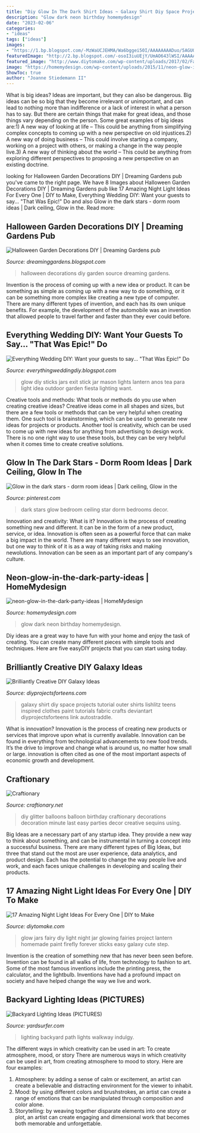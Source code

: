 ```yaml
---
title: "Diy Glow In The Dark Shirt Ideas ~ Galaxy Shirt Diy Space Projects Tutorial Outer Shirts Lishlitz Teens Inspired Clothes Paint Tutorials Fabric Crafts Deviantart Diyprojectsforteens Link Autostraddle"
description: "Glow dark neon birthday homemydesign"
date: "2023-02-06"
categories:
- "ideas"
tags: ["ideas"]
images:
- "https://1.bp.blogspot.com/-MzWaUCJEHMA/Wa6bggei50I/AAAAAAAADuo/5AGUQruMu281AWVuJUMXQyRDiGpIuc4NACLcBGAs/s1600/Simple%2BFall%2BDecorating%2BIdea.jpg"
featuredImage: "http://2.bp.blogspot.com/-osoI3iuUEjY/UmAO643lWSI/AAAAAAAAC8I/M2xpfqXFKAA/s1600/www.pinterest.com.jpg"
featured_image: "http://www.diytomake.com/wp-content/uploads/2017/02/Fairy-Glow-Jars-Night-Light.jpg"
image: "https://homemydesign.com/wp-content/uploads/2015/11/neon-glow-in-the-dark-party-ideas.jpg"
ShowToc: true
author: "Joanne Stiedemann II"
---
```



What is big ideas?
Ideas are important, but they can also be dangerous. Big ideas can be so big that they become irrelevant or unimportant, and can lead to nothing more than indifference or a lack of interest in what a person has to say. But there are certain things that make for great ideas, and those things vary depending on the person. Some great examples of big ideas are:1) A new way of looking at life – This could be anything from simplifying complex concepts to coming up with a new perspective on old injustices.2) A new way of doing business – This could involve starting a company, working on a project with others, or making a change in the way people live.3) A new way of thinking about the world – This could be anything from exploring different perspectives to proposing a new perspective on an existing doctrine.

	

		
looking for Halloween Garden Decorations DIY | Dreaming Gardens pub you've came to the right page. We have 8 Images about Halloween Garden Decorations DIY | Dreaming Gardens pub like 17 Amazing Night Light Ideas For Every One | DIY to Make, Everything Wedding DIY: Want your guests to say... &quot;That Was Epic!&quot; Do and also Glow in the dark stars - dorm room ideas | Dark ceiling, Glow in the. Read more:
		
    
## Halloween Garden Decorations DIY | Dreaming Gardens Pub

<img loading=lazy src="https://1.bp.blogspot.com/-MzWaUCJEHMA/Wa6bggei50I/AAAAAAAADuo/5AGUQruMu281AWVuJUMXQyRDiGpIuc4NACLcBGAs/s1600/Simple%2BFall%2BDecorating%2BIdea.jpg" onerror="this.onerror=null;this.src='https://tse1.mm.bing.net/th?id=OIP.zOevOuke3rGtAtbQQbfx8gHaLH&amp;pid=15.1';" alt="Halloween Garden Decorations DIY | Dreaming Gardens pub">

_Source: dreaminggardens.blogspot.com_

>halloween decorations diy garden source dreaming gardens. 

	

Invention is the process of coming up with a new idea or product. It can be something as simple as coming up with a new way to do something, or it can be something more complex like creating a new type of computer. There are many different types of invention, and each has its own unique benefits. For example, the development of the automobile was an invention that allowed people to travel farther and faster than they ever could before.

    
## Everything Wedding DIY: Want Your Guests To Say... &quot;That Was Epic!&quot; Do

<img loading=lazy src="http://2.bp.blogspot.com/-osoI3iuUEjY/UmAO643lWSI/AAAAAAAAC8I/M2xpfqXFKAA/s1600/www.pinterest.com.jpg" onerror="this.onerror=null;this.src='https://tse2.mm.bing.net/th?id=OIP.ZkcXz0tUYN4WuNfA71-D1QHaHa&amp;pid=15.1';" alt="Everything Wedding DIY: Want your guests to say... &quot;That Was Epic!&quot; Do">

_Source: everythingweddingdiy.blogspot.com_

>glow diy sticks jars exit stick jar mason lights lantern anos tea para light idea outdoor garden fiesta lighting want. 

	

Creative tools and methods: What tools or methods do you use when creating creative ideas?
Creative ideas come in all shapes and sizes, but there are a few tools or methods that can be very helpful when creating them. One such tool is brainstorming, which can be used to generate new ideas for projects or products. Another tool is creativity, which can be used to come up with new ideas for anything from advertising to design work. There is no one right way to use these tools, but they can be very helpful when it comes time to create creative solutions.

    
## Glow In The Dark Stars - Dorm Room Ideas | Dark Ceiling, Glow In The

<img loading=lazy src="https://i.pinimg.com/736x/3a/1b/89/3a1b898098df24d399c22909cedc7136.jpg" onerror="this.onerror=null;this.src='https://tse3.mm.bing.net/th?id=OIP.E_tLm-3x4DppUf6tT18dsAHaGM&amp;pid=15.1';" alt="Glow in the dark stars - dorm room ideas | Dark ceiling, Glow in the">

_Source: pinterest.com_

>dark stars glow bedroom ceiling star dorm bedrooms decor. 

	

Innovation and creativity: What is it?
Innovation is the process of creating something new and different. It can be in the form of a new product, service, or idea. Innovation is often seen as a powerful force that can make a big impact in the world. There are many different ways to see innovation, but one way to think of it is as a way of taking risks and making newolutions. Innovation can be seen as an important part of any company's culture.

    
## Neon-glow-in-the-dark-party-ideas | HomeMydesign

<img loading=lazy src="https://homemydesign.com/wp-content/uploads/2015/11/neon-glow-in-the-dark-party-ideas.jpg" onerror="this.onerror=null;this.src='https://tse3.mm.bing.net/th?id=OIP.qBEUJTas9tEi29L8M3oPAQHaMa&amp;pid=15.1';" alt="neon-glow-in-the-dark-party-ideas | HomeMydesign">

_Source: homemydesign.com_

>glow dark neon birthday homemydesign. 

	

Diy ideas are a great way to have fun with your home and enjoy the task of creating. You can create many different pieces with simple tools and techniques. Here are five easyDIY projects that you can start using today.

    
## Brilliantly Creative DIY Galaxy Ideas

<img loading=lazy src="http://diyprojectsforteens.com/wp-content/uploads/2016/07/galaxy-t-shirt.jpg" onerror="this.onerror=null;this.src='https://tse3.mm.bing.net/th?id=OIP.WkPTFGgfOxycY-y-VGMZJQHaKH&amp;pid=15.1';" alt="Brilliantly Creative DIY Galaxy Ideas">

_Source: diyprojectsforteens.com_

>galaxy shirt diy space projects tutorial outer shirts lishlitz teens inspired clothes paint tutorials fabric crafts deviantart diyprojectsforteens link autostraddle. 

	

What is innovation?
Innovation is the process of creating new products or services that improve upon what is currently available. Innovation can be found in everything from technological advancements to new food trends. It’s the drive to improve and change what is around us, no matter how small or large. innovation is often cited as one of the most important aspects of economic growth and development.

    
## Craftionary

<img loading=lazy src="https://www.craftionary.net/wp-content/uploads/2016/01/diy-glitter-balloons-628x1024.jpg" onerror="this.onerror=null;this.src='https://tse1.mm.bing.net/th?id=OIP.VdRjYn5FDxccckUtHsKxngHaME&amp;pid=15.1';" alt="Craftionary">

_Source: craftionary.net_

>diy glitter balloons balloon birthday craftionary decorations decoration minute last easy parties decor creative sequins using. 

	

Big Ideas are a necessary part of any startup idea. They provide a new way to think about something, and can be instrumental in turning a concept into a successful business. There are many different types of Big Ideas, but three that stand out the most are user experience, data analytics, and product design. Each has the potential to change the way people live and work, and each faces unique challenges in developing and scaling their products.

    
## 17 Amazing Night Light Ideas For Every One | DIY To Make

<img loading=lazy src="http://www.diytomake.com/wp-content/uploads/2017/02/Fairy-Glow-Jars-Night-Light.jpg" onerror="this.onerror=null;this.src='https://tse3.mm.bing.net/th?id=OIP.XX1iADkNXSqfi7TjfinlmQHaEA&amp;pid=15.1';" alt="17 Amazing Night Light Ideas For Every One | DIY to Make">

_Source: diytomake.com_

>glow jars fairy diy light night jar glowing fairies project lantern homemade paint firefly forever sticks easy galaxy cute step. 

	

Invention is the creation of something new that has never been seen before. Invention can be found in all walks of life, from technology to fashion to art. Some of the most famous inventions include the printing press, the calculator, and the lightbulb. Inventions have had a profound impact on society and have helped change the way we live and work.

    
## Backyard Lighting Ideas (PICTURES)

<img loading=lazy src="http://yardsurfer.com/wp-content/uploads/2010/05/Path-lighting-backyard-ideas-3.jpg" onerror="this.onerror=null;this.src='https://tse2.mm.bing.net/th?id=OIP.bxxhJ_zdnzjpzlEh_XZgaAAAAA&amp;pid=15.1';" alt="Backyard Lighting Ideas (PICTURES)">

_Source: yardsurfer.com_

>lighting backyard path lights walkway indulgy. 

	

The different ways in which creativity can be used in art: To create atmosphere, mood, or story
There are numerous ways in which creativity can be used in art, from creating atmosphere to mood to story. Here are four examples:
1. Atmosphere: by adding a sense of calm or excitement, an artist can create a believable and distracting environment for the viewer to inhabit.
2. Mood: by using different colors and brushstrokes, an artist can create a range of emotions that can be manipulated through composition and color alone.
3. Storytelling: by weaving together disparate elements into one story or plot, an artist can create engaging and dimensional work that becomes both memorable and unforgettable.

